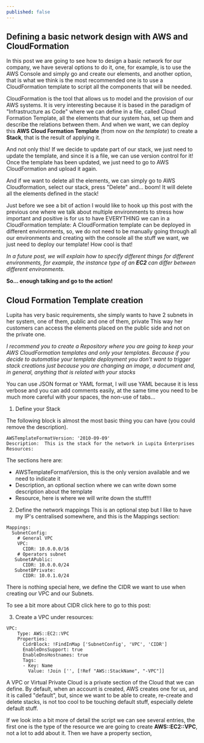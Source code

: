 ```yaml
---
published: false
---
```

## Defining a basic network design with AWS and CloudFormation

In this post we are going to see how to design a basic network for our company, we have several options to do it, one, for example, is to use the AWS Console and simply go and create our elements, and another option, that is what we think is the most recommended one is to use a CloudFormation template to script all the components that will be needed.

CloudFormation is the tool that allows us to model and the provision of our AWS systems. It is very interesting because it is based in the paradigm of "Infrastructure as Code" where we can define in a file, called Cloud Formation Template, all the elements that our system has, set up them and describe the relations between them. And when we want, we can deploy this **AWS Cloud Formation Template** (from now on *the template*) to create a **Stack**, that is the result of applying it.

And not only this! If we decide to update part of our stack, we just need to update the template, and since it is a file, we can use version control for it! Once the template has been updated, we just need to go to AWS CloudFormation and upload it again.

And if we want to delete all the elements, we can simply go to AWS  Cloudformation, select our stack, press "Delete" and... boom! It will delete all the elements defined in the stack!

Just before we see a bit of action I would like to hook up this post with the previous one where we talk about multiple environments to stress how important and positive is for us to have EVERYTHING we can in a CloudFormation template:
A CloudFormation template can be deployed in different environments, so, we do not need to be manually going through all our environments and creating with the console all the stuff we want, we just need to deploy our template! How cool is that!

*In a future post, we will explain how to specify different things for different environments, for example, the instance type of an **EC2** can differ between different environments.*

**So... enough talking and go to the action!**

## Cloud Formation Template creation

Lupita has very basic requirements, she simply wants to have 2 subnets in her system, one of them, public and one of them, private
This way her customers can access the elements placed on the public side and not on the private one.

*I recommend you to create a Repository where you are going to keep your AWS CloudFormation templates and only your templates. Because if you decide to automatise your template deployment you don't want to trigger stack creations just because you are changing an image, a document and, in general, anything that is related with your stacks*

You can use JSON format or YAML format, I will use YAML because it is less verbose and you can add comments easily, at the same time you need to be much more careful with your spaces, the non-use of tabs...

1) Define your Stack

The following block is almost the most basic thing you can have (you could remove the description).
```
AWSTemplateFormatVersion: '2010-09-09'
Description:  This is the stack for the network in Lupita Enterprises    
Resources:
```
The sections here are:
* AWSTemplateFormatVersion, this is the only version available and we need to indicate it
* Description, an optional section where we can write down some description about the template
* Resource, here is where we will write down the stuff!!!

2) Define the network mappings
This is an optional step but I like to have my IP's centralised somewhere, and this is the Mappings section:
```
Mappings:
  SubnetConfig:
    # General VPC
    VPC:
      CIDR: 10.0.0.0/16
    # Operators subnet  
   SubnetAPublic:
      CIDR: 10.0.0.0/24 
   SubnetBPrivate:
      CIDR: 10.0.1.0/24    
```
There is nothing special here, we define the CIDR we want to use when creating our VPC and our Subnets. 

To see a bit more about CIDR click here to go to this post: 

3) Create a VPC under resources:
```
VPC:
    Type: AWS::EC2::VPC
    Properties:
      CidrBlock: !FindInMap ['SubnetConfig', 'VPC', 'CIDR']
      EnableDnsSupport: true
      EnableDnsHostnames: true
      Tags:
      - Key: Name
        Value: !Join ['', [!Ref "AWS::StackName", "-VPC"]]
```
A VPC or Virtual Private Cloud is a private section of the Cloud that we can define. By default, when an account is created, AWS creates one for us, and it is called "default", but, since we want to be able to create, re-create and delete stacks, is not too cool to be touching default stuff, especially delete default stuff.

If we look into a bit more of detail the script we can see several entries, the first one is the type of the resource we are going to create **AWS::EC2::VPC**, not a lot to add about it.
Then we have a property section, 